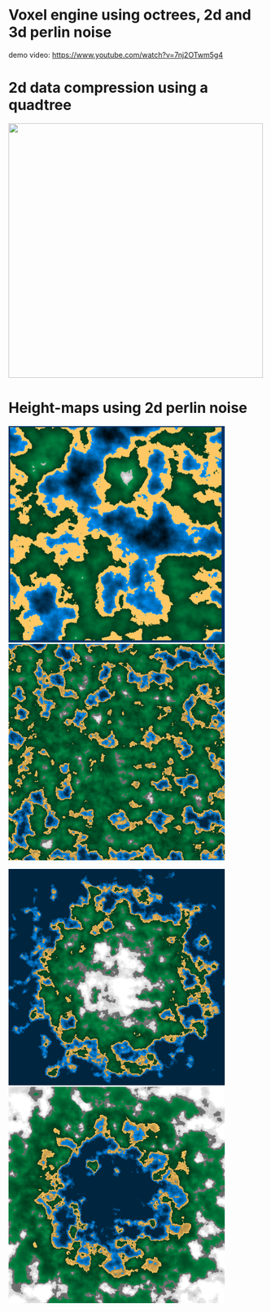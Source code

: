 # Voxel engine using octrees, 2d and 3d perlin noise
demo video: https://www.youtube.com/watch?v=7nj2OTwm5g4

## 
# 2d data compression using a quadtree
<img src="/assets/4tree.gif" width="500" height="500" />

## 
# Height-maps using 2d perlin noise
<img src="/assets/perlin-frequency-flat.png" width="425" height="425" /> <img src="/assets/perlin-lakes.png" width="425" height="425" />

<img src="/assets/perlin-island.png" width="425" height="425" /> <img src="/assets/perlin-big-lake.png" width="425" height="425" />

